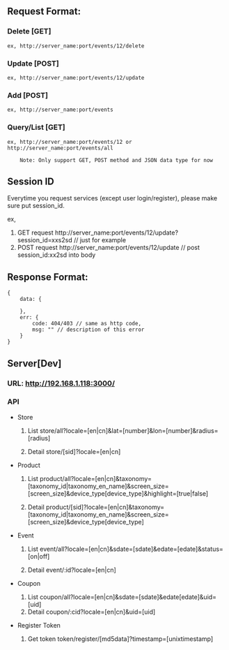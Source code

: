 
## Request Format:

### Delete [GET]
	ex, http://server_name:port/events/12/delete

### Update [POST]
	ex, http://server_name:port/events/12/update

### Add [POST]
	ex, http://server_name:port/events

### Query/List [GET]
	ex, http://server_name:port/events/12 or http://server_name:port/events/all

```
	Note: Only support GET, POST method and JSON data type for now
```

## Session ID
Everytime you request services (except user login/register), please make sure put session_id.

ex,
1. GET request
http://server_name:port/events/12/update?session_id=xxs2sd // just for example
2. POST request
http://server_name:port/events/12/update // post session_id:xx2sd into body
## Response Format:

```
{
	data: {

	},
	err: {
		code: 404/403 // same as http code,
		msg: "" // description of this error
	}
}
```


## Server[Dev]

### URL: http://192.168.1.118:3000/

### API 

* Store

	1. List
		store/all?locale=[en|cn]&lat=[number]&lon=[number]&radius=[radius]

	2. Detail
		store/[sid]?locale=[en|cn]

* Product

	1. List
		product/all?locale=[en|cn]&taxonomy=[taxonomy_id|taxonomy_en_name]&screen_size=[screen_size]&device_type[device_type]&highlight=[true|false]

	2. Detail
		product/[sid]?locale=[en|cn]&taxonomy=[taxonomy_id|taxonomy_en_name]&screen_size=[screen_size]&device_type[device_type]

* Event
	1. List
		event/all?locale=[en|cn]&sdate=[sdate]&edate=[edate]&status=[on|off]

	2. Detail
		event/:id?locale=[en|cn]

* Coupon
	1. List
		coupon/all?locale=[en|cn]&sdate=[sdate]&edate[edate]&uid=[uid]
	2. Detail
		coupon/:cid?locale=[en|cn]&uid=[uid]

* Register Token
	1. Get token
		token/register/[md5data]?timestamp=[unixtimestamp]


